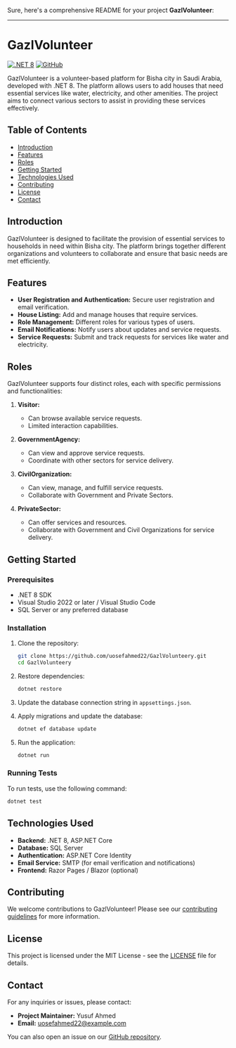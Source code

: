 Sure, here's a comprehensive README for your project **GazlVolunteer**:

---

# GazlVolunteer

[![.NET 8](https://img.shields.io/badge/.NET-8.0-blue.svg)](https://dotnet.microsoft.com/download/dotnet/8.0)
[![GitHub](https://img.shields.io/github/license/uosefahmed22/GazlVolunteery)](https://github.com/uosefahmed22/GazlVolunteery/blob/main/LICENSE)

GazlVolunteer is a volunteer-based platform for Bisha city in Saudi Arabia, developed with .NET 8. The platform allows users to add houses that need essential services like water, electricity, and other amenities. The project aims to connect various sectors to assist in providing these services effectively.

## Table of Contents

- [Introduction](#introduction)
- [Features](#features)
- [Roles](#roles)
- [Getting Started](#getting-started)
- [Technologies Used](#technologies-used)
- [Contributing](#contributing)
- [License](#license)
- [Contact](#contact)

## Introduction

GazlVolunteer is designed to facilitate the provision of essential services to households in need within Bisha city. The platform brings together different organizations and volunteers to collaborate and ensure that basic needs are met efficiently.

## Features

- **User Registration and Authentication:** Secure user registration and email verification.
- **House Listing:** Add and manage houses that require services.
- **Role Management:** Different roles for various types of users.
- **Email Notifications:** Notify users about updates and service requests.
- **Service Requests:** Submit and track requests for services like water and electricity.

## Roles

GazlVolunteer supports four distinct roles, each with specific permissions and functionalities:

1. **Visitor:**
   - Can browse available service requests.
   - Limited interaction capabilities.

2. **GovernmentAgency:**
   - Can view and approve service requests.
   - Coordinate with other sectors for service delivery.

3. **CivilOrganization:**
   - Can view, manage, and fulfill service requests.
   - Collaborate with Government and Private Sectors.

4. **PrivateSector:**
   - Can offer services and resources.
   - Collaborate with Government and Civil Organizations for service delivery.

## Getting Started

### Prerequisites

- .NET 8 SDK
- Visual Studio 2022 or later / Visual Studio Code
- SQL Server or any preferred database

### Installation

1. Clone the repository:
   ```sh
   git clone https://github.com/uosefahmed22/GazlVolunteery.git
   cd GazlVolunteery
   ```

2. Restore dependencies:
   ```sh
   dotnet restore
   ```

3. Update the database connection string in `appsettings.json`.

4. Apply migrations and update the database:
   ```sh
   dotnet ef database update
   ```

5. Run the application:
   ```sh
   dotnet run
   ```

### Running Tests

To run tests, use the following command:
```sh
dotnet test
```

## Technologies Used

- **Backend:** .NET 8, ASP.NET Core
- **Database:** SQL Server
- **Authentication:** ASP.NET Core Identity
- **Email Service:** SMTP (for email verification and notifications)
- **Frontend:** Razor Pages / Blazor (optional)

## Contributing

We welcome contributions to GazlVolunteer! Please see our [contributing guidelines](CONTRIBUTING.md) for more information.

## License

This project is licensed under the MIT License - see the [LICENSE](LICENSE) file for details.

## Contact

For any inquiries or issues, please contact:
- **Project Maintainer:** Yusuf Ahmed
- **Email:** [uosefahmed22@example.com](mailto:uosefahmed22@example.com)

You can also open an issue on our [GitHub repository](https://github.com/uosefahmed22/GazlVolunteery/issues).
